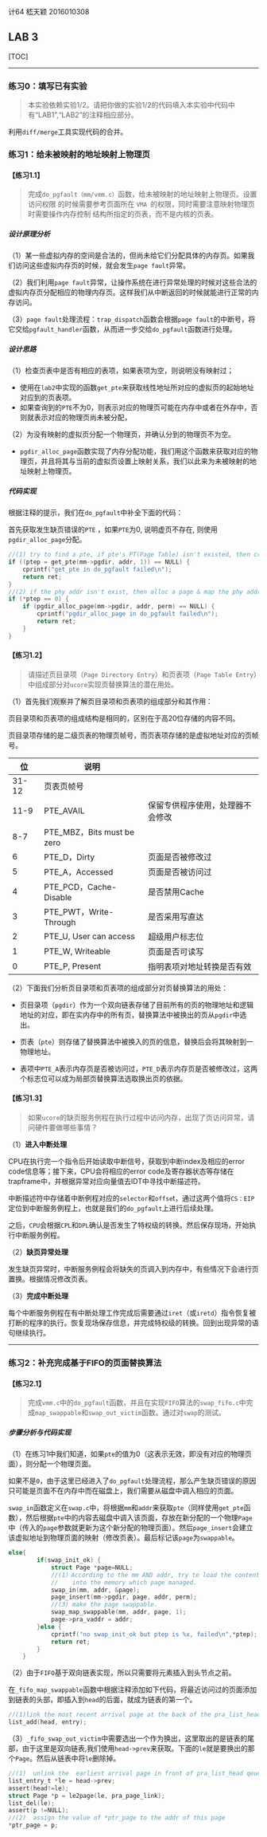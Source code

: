 计64	嵇天颖	2016010308

## LAB 3

[TOC]

---

### 练习0：填写已有实验

> 本实验依赖实验1/2。请把你做的实验1/2的代码填入本实验中代码中有“LAB1”,“LAB2”的注释相应部分。

利用`diff/merge`工具实现代码的合并。



### 练习1：给未被映射的地址映射上物理页

#### 【练习1.1】

> 完成`do_pgfault（mm/vmm.c）`函数，给未被映射的地址映射上物理页。设置访问权限 的时候需要参考页面所在 `VMA `的权限，同时需要注意映射物理页时需要操作内存控制 结构所指定的页表，而不是内核的页表。

##### 设计原理分析

（1）某一些虚拟内存的空间是合法的，但尚未给它们分配具体的内存页。如果我们访问这些虚拟内存页的时候，就会发生`page fault`异常。

（2）我们利用`page fault`异常，让操作系统在进行异常处理的时候对这些合法的虚拟内存页分配相应的物理内存页。这样我们从中断返回的时候就能进行正常的内存访问。

（3）`page fault`处理流程：`trap_dispatch`函数会根据`page fault`的中断号，将它交给`pgfault_handler`函数，从而进一步交给`do_pgfault`函数进行处理。

##### 设计思路

（1）检查页表中是否有相应的表项，如果表项为空，则说明没有映射过；

* 使用在`lab2`中实现的函数`get_pte`来获取线性地址所对应的虚拟页的起始地址对应到的页表项。
* 如果查询到的`PTE`不为0，则表示对应的物理页可能在内存中或者在外存中，否则就表示对应的物理页尚未被分配，

（2）为没有映射的虚拟页分配一个物理页，并确认分到的物理页不为空。

* `pgdir_alloc_page`函数实现了内存分配功能，我们用这个函数来获取对应的物理页，并且将其与当前的虚拟页设置上映射关系，我们以此来为未被映射的地址映射上物理页。

##### 代码实现

根据注释的提示，我们在`do_pgfault`中补全下面的代码：

首先获取发生缺页错误的`PTE` ，如果`PTE`为0, 说明虚页不存在, 则使用`pgdir_alloc_page`分配。

~~~c
//(1) try to find a pte, if pte's PT(Page Table) isn't existed, then create a PT.
if ((ptep = get_pte(mm->pgdir, addr, 1)) == NULL) {
    cprintf("get_pte in do_pgfault failed\n");
    return ret;
}
//(2) if the phy addr isn't exist, then alloc a page & map the phy addr with logical addr.
if (*ptep == 0) {
    if (pgdir_alloc_page(mm->pgdir, addr, perm) == NULL) {
        cprintf("pgdir_alloc_page in do_pgfault failed\n");
        return ret;
    }
}
~~~



#### 【练习1.2】

> 请描述页目录项（`Page Directory Entry`）和页表项（`Page Table Entry`）中组成部分对`ucore`实现页替换算法的潜在用处。

（1）首先我们观察并了解页目录项和页表项的组成部分和其作用：

页目录项和页表项的组成结构是相同的，区别在于高20位存储的内容不同。

页目录项存储的是二级页表的物理页帧号，而页表项存储的是虚拟地址对应的页帧号。

| 位    | 说明                       |                                  |
| ----- | -------------------------- | -------------------------------- |
| 31-12 | 页表页帧号                 |                                  |
| 11-9  | PTE_AVAIL                  | 保留专供程序使用，处理器不会修改 |
| 8-7   | PTE_MBZ，Bits must be zero |                                  |
| 6     | PTE_D，Dirty               | 页面是否被修改过                 |
| 5     | PTE_A，Accessed            | 页面是否被访问过                 |
| 4     | PTE_PCD，Cache-Disable     | 是否禁用Cache                    |
| 3     | PTE_PWT，Write-Through     | 是否采用写直达                   |
| 2     | PTE_U, User can access     | 超级用户标志位                   |
| 1     | PTE_W, Writeable           | 页面是否可读写                   |
| 0     | PTE_P, Present             | 指明表项对地址转换是否有效       |

（2）下面我们分析页目录项和页表项的组成部分对页替换算法的用处：

* 页目录项（`pgdir`）作为一个双向链表存储了目前所有的页的物理地址和逻辑地址的对应，即在实内存中的所有页，替换算法中被换出的页从`pgdir`中选出。

* 页表（`pte`）则存储了替换算法中被换入的页的信息，替换后会将其映射到一物理地址。
* 表项中`PTE_A`表示内存页是否被访问过，`PTE_D`表示内存页是否被修改过，这两个标志位可以成为局部页替换算法选取换出页的依据。



#### 【练习1.3】

> 如果`ucore`的缺页服务例程在执行过程中访问内存，出现了页访问异常，请问硬件要做哪些事情？

（1）**进入中断处理**

CPU在执行完一个指令后开始读取中断信号，获取到中断index及相应的error code信息等；接下来，CPU会将相应的error code及寄存器状态等存储在trapframe中，并根据异常对应向量值去IDT中寻找中断描述符。

中断描述符中存储着中断例程对应的`selector`和`offse`t，通过这两个值将`CS：EIP`定位到中断服务例程上，也就是我们的`do_pgfault`上进行后续处理。

之后，`CPU`会根据`CPL`和`DPL`确认是否发生了特权级的转换。然后保存现场，开始执行中断服务例程。

（2）**缺页异常处理**

发生缺页异常时，中断服务例程会将缺失的页调入到内存中，有些情况下会进行页置换。根据情况修改页表。

（3）**完成中断处理**

每个中断服务例程在有中断处理工作完成后需要通过`iret`（或`iretd`）指令恢复被打断的程序的执行。恢复现场保存信息，并完成特权级的转换。回到出现异常的语句继续执行。



---

### 练习2：补充完成基于FIFO的页面替换算法

#### 【练习2.1】

> 完成`vmm.c`中的`do_pgfault`函数，并且在实现`FIFO`算法的`swap_fifo.c`中完成`map_swappable`和`swap_out_victim`函数。通过对`swap`的测试。

##### 步骤分析与代码实现

（1）在练习1中我们知道，如果`pte`的值为0（这表示无效，即没有对应的物理页面），则分配一个物理页面。

如果不是`0`，由于这里已经进入了`do_pgfault`处理流程，那么产生缺页错误的原因只可能是页面不在内存中而在磁盘上，我们需要从磁盘中调入相应的页面。

`swap_in`函数定义在`swap.c`中，将根据`mm`和`addr`来获取`pte`（同样使用`get_pte`函数），然后根据`pte`中的内容去磁盘中调入该页面，存放在新分配的一个物理`Page`中（传入的`page`参数就更新为这个新分配的物理页面）。然后`page_insert`会建立该虚拟地址到物理页面的映射（修改页表）。最后标记该`page`为`swappable`。

~~~c
else{
        if(swap_init_ok) {
            struct Page *page=NULL;
            //(1）According to the mm AND addr, try to load the content of right disk page
            //    into the memory which page managed.
            swap_in(mm, addr, &page);
            page_insert(mm->pgdir, page, addr, perm); 
            //(3) make the page swappable.
            swap_map_swappable(mm, addr, page, 1);
            page->pra_vaddr = addr;
        }else {
            cprintf("no swap_init_ok but ptep is %x, failed\n",*ptep);
            return ret;
        }
    }
~~~



（2）由于`FIFO`基于双向链表实现，所以只需要将元素插入到头节点之前。

在`_fifo_map_swappable`函数中根据注释添加如下代码，将最近访问过的页面添加到链表的头部，即插入到`head`的后面，就成为链表的第一个。

~~~c
//(1)link the most recent arrival page at the back of the pra_list_head qeueue.
list_add(head, entry);
~~~

（3）`_fifo_swap_out_victim`中需要选出一个作为换出，这里取出的是链表的尾部，由于这里是双向链表,我们使用`head->prev`来获取。下面的`le`就是要换出的那个`Page`。然后从链表中将`le`删除掉。

~~~c
//(1)  unlink the  earliest arrival page in front of pra_list_head qeueue
list_entry_t *le = head->prev;
assert(head!=le);
struct Page *p = le2page(le, pra_page_link);
list_del(le);
assert(p !=NULL);
//(2)  assign the value of *ptr_page to the addr of this page
*ptr_page = p;
~~~

